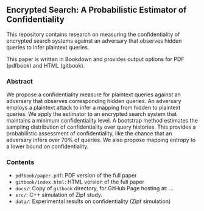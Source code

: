 ## Encrypted Search: A Probabilistic Estimator of Confidentiality

This repository contains research on measuring the confidentiality of encrypted
search systems against an adversary that observes hidden queries to infer plaintext queries.

This paper is written in Bookdown and provides output options for PDF (pdfbook)
and HTML (gitbook).

### Abstract
We propose a confidentiality measure for plaintext queries against an adversary that observes corresponding hidden queries. An adversary employs a plaintext attack to infer a mapping from hidden to plaintext queries. We apply the estimator to an encrypted search system that maintains a minimum confidentiality level. A bootstrap method estimates the sampling distribution of confidentiality over query histories. This provides a probabilistic assessment of confidentiality, like the chance that an adversary infers over 70% of queries. We also propose mapping entropy to a lower bound on confidentiality.

### Contents

- `pdfbook/paper.pdf`: PDF version of the full paper
- `gitbook/index.html`: HTML version of the full paper
- `docs/`: Copy of `gitbook` directory, for GitHub Page hosting at: ...
- `src/`: C++ simulation of Zipf study.
- `data/`: Experimental results on confidentiality (Zipf simulation)


